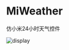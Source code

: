 # MiWeather
仿小米24小时天气控件

![display](https://github.com/JoelZhu/MiWeather/blob/master/app/src/main/res/drawable/display.gif)
